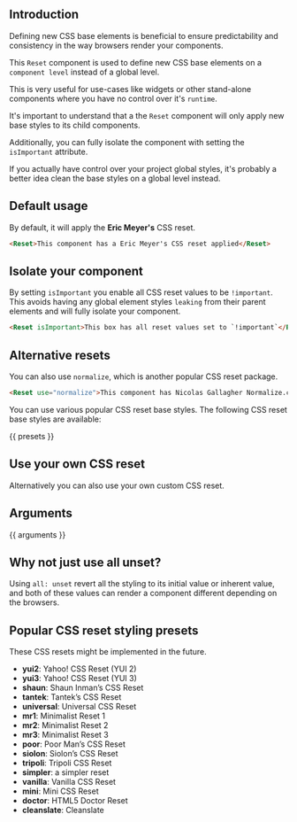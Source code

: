 ## Introduction

Defining new CSS base elements is beneficial to ensure predictability and consistency in the way browsers render your components.

This `Reset` component is used to define new CSS base elements on a `component level` instead of a global level.

This is very useful for use-cases like widgets or other stand-alone components where you have no control over it's `runtime`.

It's important to understand that a the `Reset` component will only apply new base styles to its child components.

Additionally, you can fully isolate the component with setting the `isImportant` attribute.

If you actually have control over your project global styles, it's probably a better idea clean the base styles on a global level instead.

## Default usage

By default, it will apply the __Eric Meyer's__ CSS reset.

```html
<Reset>This component has a Eric Meyer's CSS reset applied</Reset>
```

## Isolate your component

By setting `isImportant` you enable all CSS reset values to be `!important`. This avoids having any global element styles `leaking` from their parent elements and will fully isolate your component.

```html
<Reset isImportant>This box has all reset values set to `!important`</Reset>
```

## Alternative resets

You can also use `normalize`, which is another popular CSS reset package.

```html
<Reset use="normalize">This component has Nicolas Gallagher Normalize.css applied</Reset>
```

You can use various popular CSS reset base styles. The following CSS reset base styles are available:

{{ presets }}

## Use your own CSS reset

Alternatively you can also use your own custom CSS reset.

## Arguments

{{ arguments }}

## Why not just use all unset?

Using `all: unset` revert all the styling to its initial value or inherent value, and both of these values can render a component different depending on the browsers.

## Popular CSS reset styling presets

These CSS resets might be implemented in the future.

- **yui2**: Yahoo! CSS Reset (YUI 2)
- **yui3**: Yahoo! CSS Reset (YUI 3)
- **shaun**: Shaun Inman’s CSS Reset
- **tantek**: Tantek’s CSS Reset
- **universal**: Universal CSS Reset
- **mr1**: Minimalist Reset 1
- **mr2**: Minimalist Reset 2
- **mr3**: Minimalist Reset 3
- **poor**: Poor Man’s CSS Reset
- **siolon**: Siolon’s CSS Reset
- **tripoli**: Tripoli CSS Reset
- **simpler**: a simpler reset
- **vanilla**: Vanilla CSS Reset
- **mini**: Mini CSS Reset
- **doctor**: HTML5 Doctor Reset
- **cleanslate**: Cleanslate
